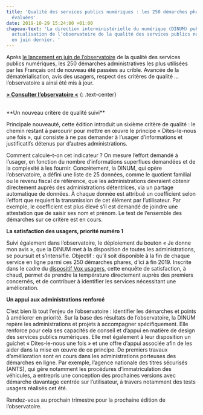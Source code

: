 ```yaml
---
title: 'Qualité des services publics numériques : les 250 démarches phares de nouveau
  évaluées'
date: 2019-10-29 15:24:00 +01:00
chapeau-text: 'La direction interministérielle du numérique (DINUM) publie la première
  actualisation de l’observatoire de la qualité des services publics numériques lancé
  en juin dernier. '
---
```


Après [le lancement en juin de l’observatoire](https://www.numerique.gouv.fr/actualites/qualite-des-services-numeriques-deux-nouveaux-outils-pour-suivre-lavancee-de-la-dematerialisation-et-recueillir-lavis-des-usagers/) de la qualité des services publics numériques, les 250 démarches administratives les plus utilisées par les Français ont de nouveau été passées au crible. Avancée de la dématérialisation, avis des usagers, respect des critères de qualité … l’observatoire a ainsi été mis à jour.
<br>

**[> Consulter l’observatoire <](https://observatoire.numerique.gouv.fr/)**
{: .text-center}

<br>
**Un nouveau critère de qualité suivi**
<br>

Principale nouveauté, cette édition introduit un sixième critère de qualité : le chemin restant à parcourir pour mettre en œuvre le principe « Dites-le-nous une fois », qui consiste à ne pas demander à l’usager d’informations et justificatifs détenus par d’autres administrations.

Comment calcule-t-on cet indicateur ? On mesure l’effort demandé à l’usager, en fonction du nombre d’informations superflues demandées et de la complexité à les fournir. Concrètement, la DINUM, qui opère l’observatoire, a défini une liste de 25 données, comme le quotient familial ou le revenu fiscal de référence, que les administrations devraient obtenir directement auprès des administrations détentrices, via un partage automatique de données. À chaque donnée est attribué un coefficient selon l’effort que requiert la transmission de cet élément par l’utilisateur. Par exemple, le coefficient est plus élevé s’il est demandé de joindre une attestation que de saisir ses nom et prénom. Le test de l’ensemble des démarches sur ce critère est en cours.

**La satisfaction des usagers, priorité numéro 1**
<br>

Suivi également dans l’observatoire, le déploiement du bouton « Je donne mon avis », que la DINUM met à la disposition de toutes les administrations, se poursuit et s’intensifie. Objectif : qu’il soit disponible à la fin de chaque service en ligne parmi ces 250 démarches phares, d’ici à fin 2019.  Inscrite dans le cadre du [dispositif Vox usagers](https://voxusagers.gouv.fr/app/vox/home), cette enquête de satisfaction, à chaud, permet de prendre la température directement auprès des premiers concernés, et de contribuer à identifier les services nécessitant une amélioration.

**Un appui aux administrations renforcé**
<br>

C’est bien là tout l’enjeu de l’observatoire : identifier les démarches et points à améliorer en priorité. 
Sur la base des résultats de l’observatoire, la DINUM repère les administrations et projets à accompagner spécifiquement. Elle renforce pour cela ses capacités de conseil et d’appui en matière de design des services publics numériques. Elle met également à leur disposition un guichet « Dites-le-nous une fois » et une offre d’appui associée afin de les aider dans la mise en œuvre de ce principe.
De premiers travaux d’amélioration sont en cours dans les administrations porteuses des démarches en ligne. Par exemple, l’agence nationale des titres sécurisés (ANTS), qui gère notamment les procédures d’immatriculation des véhicules, a entrepris une conception des prochaines versions avec démarche davantage centrée sur l’utilisateur, à travers notamment des tests usagers réalisés cet été. 

Rendez-vous au prochain trimestre pour la prochaine édition de l’observatoire.

